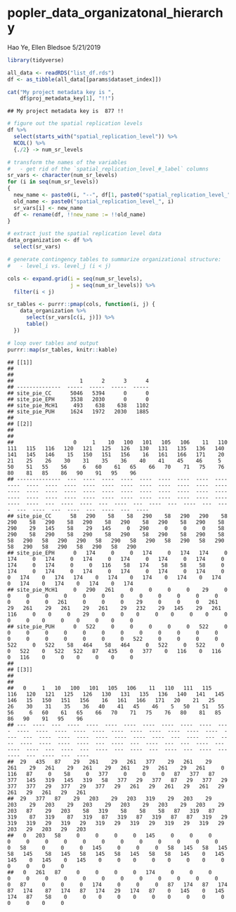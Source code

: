 popler\_data\_organizatonal\_hierarchy
================
Hao Ye, Ellen Bledsoe
5/21/2019

``` r
library(tidyverse)

all_data <- readRDS("list_df.rds")
df <- as_tibble(all_data[[params$dataset_index]])

cat("My project metadata key is ", 
    df$proj_metadata_key[1], "!!")
```

    ## My project metadata key is  877 !!

``` r
# figure out the spatial replication levels
df %>% 
  select(starts_with("spatial_replication_level")) %>%
  NCOL() %>%
  {./2} -> num_sr_levels
```

``` r
# transform the names of the variables
#   - get rid of the `spatial_replication_level_#_label` columns
sr_vars <- character(num_sr_levels)
for (i in seq(num_sr_levels))
{
  new_name <- paste0(i, "--", df[1, paste0("spatial_replication_level_", i, "_label")])
  old_name <- paste0("spatial_replication_level_", i)
  sr_vars[i] <- new_name
  df <- rename(df, !!new_name := !!old_name)
}
```

``` r
# extract just the spatial replication level data
data_organization <- df %>%
  select(sr_vars)
```

``` r
# generate contingency tables to summarize organizational structure:
#   - level_i vs. level_j (i < j)

cols <- expand.grid(i = seq(num_sr_levels), 
                    j = seq(num_sr_levels)) %>%
  filter(i < j)

sr_tables <- purrr::pmap(cols, function(i, j) {
    data_organization %>%
      select(sr_vars[c(i, j)]) %>%
      table()
  })
```

``` r
# loop over tables and output
purrr::map(sr_tables, knitr::kable)
```

    ## [[1]]
    ## 
    ## 
    ##                     1      2      3      4
    ## --------------  -----  -----  -----  -----
    ## site_pie_CC      5046   5394      0      0
    ## site_pie_EPH     3538   2030      0      0
    ## site_pie_McH1     493    638    638   1102
    ## site_pie_PUH     1624   1972   2030   1885
    ## 
    ## [[2]]
    ## 
    ## 
    ##                   0     1    10   100   101   105   106    11   110   111   115   116   120   121   125   126   130   131   135   136   140   141   145   146    15   150   151   156    16   161   166   171    20    21    25    26    30    31    35    36    40    41    45    46     5    50    51   55    56     6   60    61   65    66   70    71   75    76   80    81   85    86   90    91   95    96
    ## --------------  ---  ----  ----  ----  ----  ----  ----  ----  ----  ----  ----  ----  ----  ----  ----  ----  ----  ----  ----  ----  ----  ----  ----  ----  ----  ----  ----  ----  ----  ----  ----  ----  ----  ----  ----  ----  ----  ----  ----  ----  ----  ----  ----  ----  ----  ----  ----  ---  ----  ----  ---  ----  ---  ----  ---  ----  ---  ----  ---  ----  ---  ----  ---  ----  ---  ----
    ## site_pie_CC      58   290    58    58   290    58   290   290    58   290    58   290    58   290    58   290    58   290    58   290    58   290    29   145    58    29   145     0   290     0     0     0    58   290    58   290    58   290    58   290    58   290    58   290    58    58   290   58   290   290   58   290   58   290   58   290   58   290   58   290   58   290   58   290   58   290
    ## site_pie_EPH      0   174     0     0   174     0   174   174     0   174     0   174     0   174     0   174     0   174     0   174     0   174     0   174     0     0   116    58   174    58    58    58     0   174     0   174     0   174     0   174     0   174     0   174     0     0   174    0   174   174    0   174    0   174    0   174    0   174    0   174    0   174    0   174    0   174
    ## site_pie_McH1     0   290   261     0     0     0     0    29     0     0     0     0     0     0     0     0     0     0     0     0     0     0     0     0   261     0     0     0    29     0     0     0   261    29   261    29   261    29   261    29   232    29   145    29   261   116     0    0     0    29    0     0    0     0    0     0    0     0    0     0    0     0    0     0    0     0
    ## site_pie_PUH      0   522     0     0     0     0     0   522     0     0     0     0     0     0     0     0     0     0     0     0     0     0     0     0     0     0     0     0   522     0     0     0     0   522     0   522    58   464    58   464     0   522     0   522     0     0   522    0   522   522   87   435    0   377    0   116    0   116    0   116    0     0    0     0    0     0
    ## 
    ## [[3]]
    ## 
    ## 
    ##   0     1   10   100   101   105   106    11   110   111   115   116   120   121   125   126   130   131   135   136   140   141   145   146   15   150   151   156    16   161   166   171   20    21   25    26    30    31    35    36   40    41   45    46    5   50    51   55    56     6   60    61   65    66   70    71   75    76   80    81   85    86   90    91   95    96
    ## ---  ----  ---  ----  ----  ----  ----  ----  ----  ----  ----  ----  ----  ----  ----  ----  ----  ----  ----  ----  ----  ----  ----  ----  ---  ----  ----  ----  ----  ----  ----  ----  ---  ----  ---  ----  ----  ----  ----  ----  ---  ----  ---  ----  ---  ---  ----  ---  ----  ----  ---  ----  ---  ----  ---  ----  ---  ----  ---  ----  ---  ----  ---  ----  ---  ----
    ##  29   435   87    29   261    29   261   377    29   261    29   261    29   261    29   261    29   261    29   261    29   261     0   116   87     0    58     0   377     0     0     0   87   377   87   377   145   319   145   319   58   377   29   377   87   29   377   29   377   377   29   377   29   377   29   261   29   261   29   261   29   261   29   261   29   261
    ##  29   377   87    29   203    29   203   319    29   203    29   203    29   203    29   203    29   203    29   203    29   203    29   203   87    29   203    58   319    58    58    58   87   319   87   319    87   319    87   319   87   319   87   319   87   87   319   29   319   319   29   319   29   319   29   319   29   319   29   319   29   203   29   203   29   203
    ##   0   203   58     0     0     0     0   145     0     0     0     0     0     0     0     0     0     0     0     0     0     0     0     0   58     0     0     0   145     0     0     0   58   145   58   145    58   145    58   145   58   145   58   145   58   58   145    0   145   145    0   145    0   145    0     0    0     0    0     0    0     0    0     0    0     0
    ##   0   261   87     0     0     0     0   174     0     0     0     0     0     0     0     0     0     0     0     0     0     0     0     0   87     0     0     0   174     0     0     0   87   174   87   174    87   174    87   174   87   174   29   174   87    0   145    0   145   174   87    58    0     0    0     0    0     0    0     0    0     0    0     0    0     0

